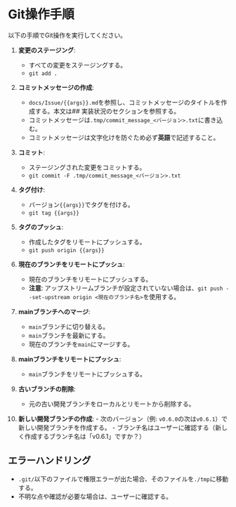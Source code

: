 # Git操作手順

以下の手順でGit操作を実行してください。

1.  **変更のステージング**:
    - すべての変更をステージングする。
    - `git add .`

2.  **コミットメッセージの作成**:
    - `docs/Issue/{{args}}.md`を参照し、コミットメッセージのタイトルを作成する。本文は## 実装状況のセクションを参照する。
    - コミットメッセージは`.tmp/commit_message_<バージョン>.txt`に書き込む。
    - コミットメッセージは文字化けを防ぐため必ず**英語**で記述すること。

3.  **コミット**:
    - ステージングされた変更をコミットする。
    - `git commit -F .tmp/commit_message_<バージョン>.txt`

4.  **タグ付け**:
    - バージョン`{{args}}`でタグを付ける。
    - `git tag {{args}}`

5.  **タグのプッシュ**:
    - 作成したタグをリモートにプッシュする。
    - `git push origin {{args}}`

6.  **現在のブランチをリモートにプッシュ**:
    - 現在のブランチをリモートにプッシュする。
    - **注意**: アップストリームブランチが設定されていない場合は、`git push --set-upstream origin <現在のブランチ名>`を使用する。

7.  **mainブランチへのマージ**:
    - `main`ブランチに切り替える。
    - `main`ブランチを最新にする。
    - 現在のブランチを`main`にマージする。

8.  **mainブランチをリモートにプッシュ**:
    - `main`ブランチをリモートにプッシュする。

9. **古いブランチの削除**:
    - 元の古い開発ブランチをローカルとリモートから削除する。

10.  **新しい開発ブランチの作成**:
    - 次のバージョン（例: `v0.6.0`の次は`v0.6.1`）で新しい開発ブランチを作成する。
    - ブランチ名はユーザーに確認する（新しく作成するブランチ名は「v0.6.1」ですか？）

## エラーハンドリング

-   `.git/`以下のファイルで権限エラーが出た場合、そのファイルを`./tmp`に移動する。
-   不明な点や確認が必要な場合は、ユーザーに確認する。
